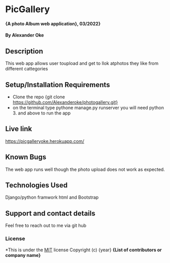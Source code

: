 # PicGallery
#### {A photo Album web application}, 03/2022}
#### By **Alexander Oke**
## Description
This web app allows user toupload and get to llok atphotos they like from different cattegories
## Setup/Installation Requirements
* Clone the repo {git clone https://github.com/Alexanderoke/photogallery.git}
* on the terminal type pythone manage.py runserver
you will need python 3. and above to run the app
## Live link
https://picgalleryoke.herokuapp.com/
## Known Bugs
The web app runs well though the photo upload does not work as expected.
## Technologies Used
Django/python framwork
html and Bootstrap
## Support and contact details
Feel free to reach out to me via git hub
### License
*This is under the [MIT](LICENSE) license
Copyright (c) {year} **{List of contributors or company name}**
